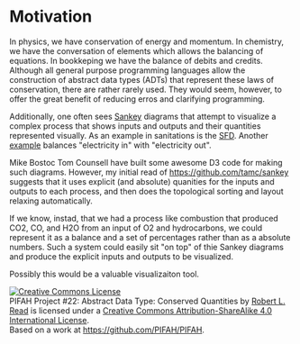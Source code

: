 # Motivation

In physics, we have conservation of energy and momentum.  In chemistry, we have the conversation of elements which
allows the balancing of equations.  In bookkeping we have the balance of debits and credits.  Although all
general purpose programming languages allow the construction of abstract data types (ADTs) that represent
these laws of conservation, there are rather rarely used.  They would seem, however, to offer the great 
benefit of reducing erros and clarifying programming.

Additionally, one often sees [Sankey](http://en.wikipedia.org/wiki/Sankey_diagram) diagrams that attempt to visualize a complex process that shows inputs and outputs 
and their quantities represented visually.  As an example in sanitations is the [SFD](http://www.susana.org/en/sfd).
Another [example](http://www.energyvanguard.com/blog-building-science-HERS-BPI/bid/71262/Total-Energy-Use-Down-in-US-Wind-Solar-Up)
balances "electricity in" with "electricity out".

Mike Bostoc Tom Counsell have built some awesome D3 code for making such diagrams.  However, my initial read 
of https://github.com/tamc/sankey suggests that it uses explicit (and absolute) quanities for the inputs and outputs
to each process, and then does the topological sorting and layout relaxing automatically.

If we know, instad, that we had a process like combustion that produced CO2, CO, and H2O from an input of O2 and
hydrocarbons, we could represent it as a balance and a set of percentages rather than as a absolute numbers.  Such
a system could easily sit "on top" of thie Sankey diagrams and produce the explicit inputs and outputs to be 
visualized.

Possibly this would be a valuable visualizaiton tool.


<a rel="license" href="http://creativecommons.org/licenses/by-sa/4.0/"><img alt="Creative Commons License" style="border-width:0" src="https://i.creativecommons.org/l/by-sa/4.0/88x31.png" /></a><br /><span xmlns:dct="http://purl.org/dc/terms/" href="http://purl.org/dc/dcmitype/Text" property="dct:title" rel="dct:type">PIFAH Project #22: Abstract Data Type: Conserved Quantities</span> by <a xmlns:cc="http://creativecommons.org/ns#" href="https://github.com/PIFAH/PIFAH" property="cc:attributionName" rel="cc:attributionURL">Robert L. Read</a> is licensed under a <a rel="license" href="http://creativecommons.org/licenses/by-sa/4.0/">Creative Commons Attribution-ShareAlike 4.0 International License</a>.<br />Based on a work at <a xmlns:dct="http://purl.org/dc/terms/" href="https://github.com/PIFAH/PIFAH" rel="dct:source">https://github.com/PIFAH/PIFAH</a>.

